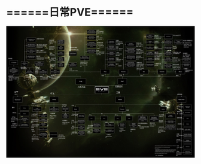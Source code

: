 # ======日常PVE======

![&#x8FD9;&#x662F;&#x4F60;&#x5728;EVE&#x53EF;&#x4EE5;&#x5E72;&#x7684;&#x4E8B;&#x60C5;](.gitbook/assets/eve-quan-zhi-ye-fa-zhan-fang-xiang-tu.jpg)

